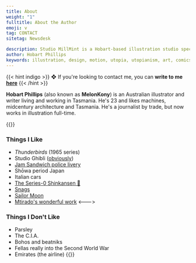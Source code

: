 ```yaml
---
title: About
weight: "1"
fulltitle: About the Author
emoji: v
tag: CONTACT
sitetag: Newsdesk

description: Studio MillMint is a Hobart-based illustration studio specialising in utopian fiction.
author: Hobart Phillips
keywords: illustration, design, motion, utopia, utopianism, art, comics, comic, hobart, phillips, vekllei, millmint
---
```

<style>
.markdown a {
color: var(--color-indigo);
}
.markdown a.anchor {
color: var(--color-indigo);
}
aside nav ul a {
color: var(--color-indigo);
}
#headerbox .emoji {
color: var(--color-indigo);
}
.tag {
  color: var(--color-indigo);
}
</style>

{{< hint indigo >}}
❖ If you're looking to contact me, you can **write to me** [**here**](mailto:melonkony@icloud.com)
{{< /hint >}}

**Hobart Phillips** (also known as **MelonKony**) is an Australian illustrator and writer living and working in Tasmania. He's 23 and likes machines, midcentury architecture and Tasmania. He's a journalist by trade, but now works in illustration full-time.

{{<columns>}}
### Things I Like

* _Thunderbirds_ (1965 series)
* Studio Ghibli ([obviously](/newsdesk/essays/ghibli))
* [Jam Sandwich police livery](https://en.wikipedia.org/wiki/Jam_sandwich_(police_car))
* Shōwa period Japan
* Italian cars
* [The Series-0 Shinkansen 🚅](https://en.wikipedia.org/wiki/0_Series_Shinkansen)
* [Snags](https://www.woolworths.com.au/shop/productdetails/820196/woolworths-beef-sausage)
* [Sailor Moon](/images/sailorzelda.jpg)
* [Mtirado's wonderful work](https://www.musicauniversalis.space)
  <--->
### Things I Don't Like
* Parsley
* The C.I.A.
* Bohos and beatniks
* Fellas really into the Second World War
* Emirates (the airline)
  {{</columns>}}
